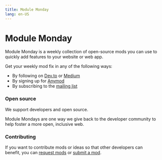 ```yaml
---
title: Module Monday
lang: en-US
---
```


# Module Monday

Module Monday is a weekly collection of open-source mods you can use to quickly add features to your website or web app.

Get your weekly mod fix in any of the following ways:

- By following on [Dev.to](https://dev.to/tyrw) or [Medium](https://medium.com/anymod)
- By signing up for [Anymod](https://anymod.com)
- By subscribing to the [mailing list](https://anymod.us17.list-manage.com/subscribe?u=8d6f80723bc1252c9882e7d3f&id=b334c54b7e)

### Open source

We support developers and open source.

Module Mondays are one way we give back to the developer community to help foster a more open, inclusive web.

### Contributing

If you want to contribute mods or ideas so that other developers can benefit, you can [request mods](https://guide.anymod.com/v1/community/requests.html) or [submit a mod](https://guide.anymod.com/v1/community/contributing.html).